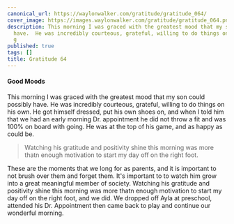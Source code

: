 ```yaml
---
canonical_url: https://waylonwalker.com/gratitude/gratitude_064/
cover_image: https://images.waylonwalker.com/gratitude/gratitude_064.png
description: This morning I was graced with the greatest mood that my son could possibly
  have.  He was incredibly courteous, grateful, willing to do things on his own.  He
  g
published: true
tags: []
title: Gratitude 64
---
```


#### Good Moods


This morning I was graced with the greatest mood that my son could possibly have.  He was incredibly courteous, grateful, willing to do things on his own.  He got himself dressed, put his own shoes on, and when I told him that we had an early morning Dr. appointment he did not throw a fit and was 100% on board with going.  He was at the top of his game, and as happy as could be.

>   Watching his gratitude and positivity shine this morning was more thatn enough motivation to start my day off on the right foot.

These are the moments that we long for as parents, and it is important to not brush over them and forget them.  It's important to to watch him grow into a great meaningful member of society.  Watching his gratitude and positivity shine this morning was more thatn enough motivation to start my day off on the right foot, and we did. We dropped off Ayla at preschool, attended his Dr. Appointment then came back to play and continue our wonderful morning.